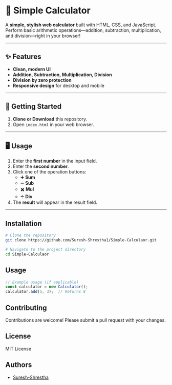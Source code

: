 # 🧮 Simple Calculator

A **simple, stylish web calculator** built with HTML, CSS, and JavaScript. Perform basic arithmetic operations—addition, subtraction, multiplication, and division—right in your browser!

---

## ✨ Features

- **Clean, modern UI**  
- **Addition, Subtraction, Multiplication, Division**
- **Division by zero protection**
- **Responsive design** for desktop and mobile

---
## 🚀 Getting Started

1. **Clone or Download** this repository.
2. Open `index.html` in your web browser.

---

## 🖥️ Usage

1. Enter the **first number** in the input field.
2. Enter the **second number**.
3. Click one of the operation buttons:
   - ➕ **Sum**
   - ➖ **Sub**
   - ✖️ **Mul**
   - ➗ **Div**
4. The **result** will appear in the result field.

---


## Installation
```bash
# Clone the repository
git clone https://github.com/Suresh-Shrestha1/Simple-Calculaor.git

# Navigate to the project directory
cd Simple-Calculaor
```

## Usage
```javascript
// Example usage (if applicable)
const calculator = new Calculator();
calculator.add(5, 3);  // Returns 8
```

## Contributing
Contributions are welcome! Please submit a pull request with your changes.

## License
MIT License

## Authors
- [Suresh-Shrestha](https://github.com/Suresh-Shrestha1)
